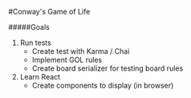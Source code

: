 #Conway's Game of Life

#####Goals
1. Run tests
   - Create test with Karma / Chai
   - Implement GOL rules
   - Create board serializer for testing board rules
2. Learn React
   - Create components to display (in browser)